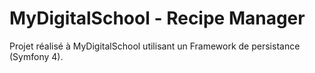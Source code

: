 # MyDigitalSchool - Recipe Manager

Projet réalisé à MyDigitalSchool utilisant un Framework de persistance (Symfony 4).
